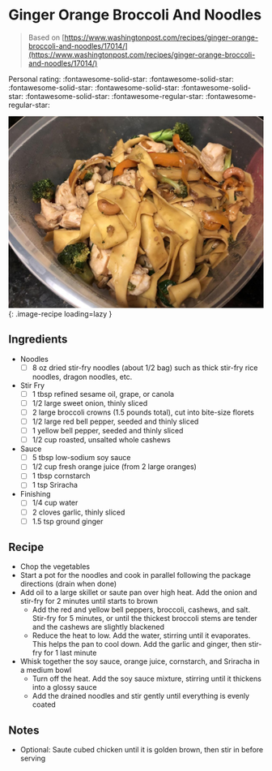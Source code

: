 <!-- Needs Manual Review -->

# Ginger Orange Broccoli And Noodles

> Based on [https://www.washingtonpost.com/recipes/ginger-orange-broccoli-and-noodles/17014/](https://www.washingtonpost.com/recipes/ginger-orange-broccoli-and-noodles/17014/)

<!-- {cts} rating=3; (User can specify rating on scale of 1-5) -->

Personal rating: :fontawesome-solid-star: :fontawesome-solid-star: :fontawesome-solid-star: :fontawesome-solid-star: :fontawesome-solid-star: :fontawesome-solid-star: :fontawesome-regular-star: :fontawesome-regular-star:

<!-- {cte} -->

<!-- {cts} name_image=ginger_orange_broccoli_and_noodles.jpeg; (User can specify image name) -->

![ginger_orange_broccoli_and_noodles.jpeg](./ginger_orange_broccoli_and_noodles.jpeg){: .image-recipe loading=lazy }

<!-- {cte} -->

## Ingredients

* Noodles
    * [ ] 8 oz dried stir-fry noodles (about 1/2 bag) such as thick stir-fry rice noodles, dragon noodles, etc.
* Stir Fry
    * [ ] 1 tbsp refined sesame oil, grape, or canola
    * [ ] 1/2 large sweet onion, thinly sliced
    * [ ] 2 large broccoli crowns (1.5 pounds total), cut into bite-size florets
    * [ ] 1/2 large red bell pepper, seeded and thinly sliced
    * [ ] 1 yellow bell pepper, seeded and thinly sliced
    * [ ] 1/2 cup roasted, unsalted whole cashews
* Sauce
    * [ ] 5 tbsp low-sodium soy sauce
    * [ ] 1/2 cup fresh orange juice (from 2 large oranges)
    * [ ] 1 tbsp cornstarch
    * [ ] 1 tsp Sriracha
* Finishing
    * [ ] 1/4 cup water
    * [ ] 2 cloves garlic, thinly sliced
    * [ ] 1.5 tsp ground ginger

## Recipe

* Chop the vegetables
* Start a pot for the noodles and cook in parallel following the package directions (drain when done)
* Add oil to a large skillet or saute pan over high heat. Add the onion and stir-fry for 2 minutes until starts to brown
    * Add the red and yellow bell peppers, broccoli, cashews, and salt. Stir-fry for 5 minutes, or until the thickest broccoli stems are tender and the cashews are slightly blackened
    * Reduce the heat to low. Add the water, stirring until it evaporates. This helps the pan to cool down. Add the garlic and ginger, then stir-fry for 1 last minute
* Whisk together the soy sauce, orange juice, cornstarch, and Sriracha in a medium bowl
    * Turn off the heat. Add the soy sauce mixture, stirring until it thickens into a glossy sauce
    * Add the drained noodles and stir gently until everything is evenly coated

## Notes

* Optional: Saute cubed chicken until it is golden brown, then stir in before serving
